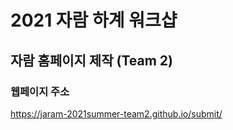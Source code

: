 # 2021 자람 하계 워크샵
## 자람 홈페이지 제작 (Team 2)

### 웹페이지 주소
https://jaram-2021summer-team2.github.io/submit/
